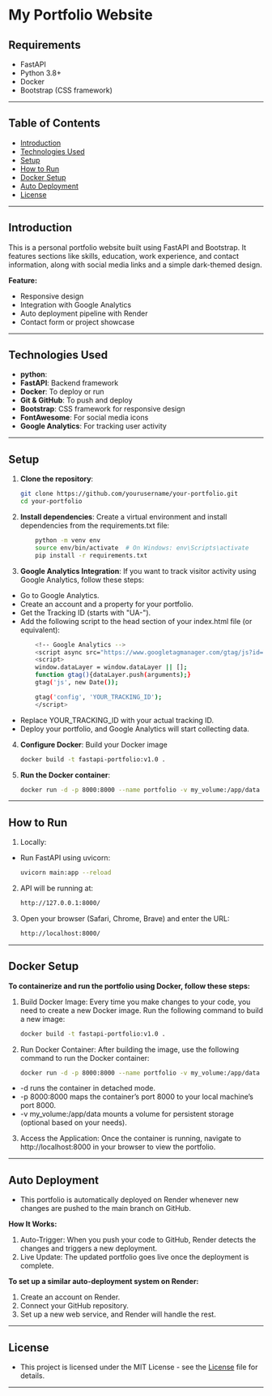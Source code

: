 # My Portfolio Website

## Requirements
- FastAPI
- Python 3.8+
- Docker 
- Bootstrap (CSS framework)

---   

## Table of Contents
- [Introduction](#introduction)
- [Technologies Used](#technologies-used)
- [Setup](#setup)
- [How to Run](#how-to-run)
- [Docker Setup](#docker-setup)
- [Auto Deployment](#auto-deployment)  <!-- Added Auto Deployment section -->
- [License](#license)

---   

## Introduction
This is a personal portfolio website built using FastAPI and Bootstrap. It features sections like skills, education, work experience, and contact information, along with social media links and a simple dark-themed design.

**Feature:**
- Responsive design
- Integration with Google Analytics
- Auto deployment pipeline with Render
- Contact form or project showcase

---   

## Technologies Used
- **python**: 
- **FastAPI**: Backend framework
- **Docker**: To deploy or run
- **Git & GitHub**: To push and deploy
- **Bootstrap**: CSS framework for responsive design
- **FontAwesome**: For social media icons
- **Google Analytics**: For tracking user activity

---   

## Setup

1. **Clone the repository**:
   ```bash
   git clone https://github.com/yourusername/your-portfolio.git
   cd your-portfolio

2. **Install dependencies**: Create a virtual environment and install dependencies from the requirements.txt file:
    ```bash
        python -m venv env
        source env/bin/activate  # On Windows: env\Scripts\activate
        pip install -r requirements.txt

3. **Google Analytics Integration**:
    If you want to track visitor activity using Google Analytics, follow these steps:

 - Go to Google Analytics.
- Create an account and a property for your portfolio.
- Get the Tracking ID (starts with "UA-").
- Add the following script to the head section of your index.html file (or equivalent):
    ```bash
        <!-- Google Analytics -->
        <script async src="https://www.googletagmanager.com/gtag/js?id=YOUR_TRACKING_ID"></script>
        <script>
        window.dataLayer = window.dataLayer || [];
        function gtag(){dataLayer.push(arguments);}
        gtag('js', new Date());

        gtag('config', 'YOUR_TRACKING_ID');
        </script>

- Replace YOUR_TRACKING_ID with your actual tracking ID.
- Deploy your portfolio, and Google Analytics will start collecting data.    

4. **Configure Docker**:  Build your Docker image
    ```bash
    docker build -t fastapi-portfolio:v1.0 .

5. **Run the Docker container**:
    ```bash
    docker run -d -p 8000:8000 --name portfolio -v my_volume:/app/data fastapi-portfolio:v1.0

---   

## How to Run
1. Locally: 
- Run FastAPI using uvicorn:
     ```bash
     uvicorn main:app --reload 

2. API will be running at:
    ```bash
    http://127.0.0.1:8000/

3. Open your browser (Safari, Chrome, Brave) and enter the URL:
   ```bash
   http://localhost:8000/

---   

## Docker Setup
**To containerize and run the portfolio using Docker, follow these steps:**

1. Build Docker Image:
Every time you make changes to your code, you need to create a new Docker image. Run the following command to build a new image:
    ```bash  
    docker build -t fastapi-portfolio:v1.0 .

2. Run Docker Container:
After building the image, use the following command to run the Docker container:
    ```bash  
    docker run -d -p 8000:8000 --name portfolio -v my_volume:/app/data fastapi-portfolio:v1.0

- -d runs the container in detached mode.
- -p 8000:8000 maps the container’s port 8000 to your local machine’s port 8000.
- -v my_volume:/app/data mounts a volume for persistent storage (optional based on your needs).

3. Access the Application:
Once the container is running, navigate to http://localhost:8000 in your browser to view the portfolio.

---   

## Auto Deployment
- This portfolio is automatically deployed on Render whenever new changes are pushed to the main branch on GitHub.

**How It Works:**
1. Auto-Trigger: When you push your code to GitHub, Render detects the changes and triggers a new deployment.
2. Live Update: The updated portfolio goes live once the deployment is complete.

**To set up a similar auto-deployment system on Render:**
1. Create an account on Render.
2. Connect your GitHub repository.
3. Set up a new web service, and Render will handle the rest.

--- 

## License
- This project is licensed under the MIT License - see the [License](License) file for details.

---    

